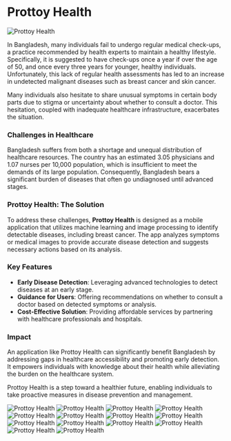 # Prottoy Health

![Prottoy Health](images/Prottoy%20Health.png)

In Bangladesh, many individuals fail to undergo regular medical check-ups, a practice recommended by health experts to maintain a healthy lifestyle. Specifically, it is suggested to have check-ups once a year if over the age of 50, and once every three years for younger, healthy individuals. Unfortunately, this lack of regular health assessments has led to an increase in undetected malignant diseases such as breast cancer and skin cancer.  

Many individuals also hesitate to share unusual symptoms in certain body parts due to stigma or uncertainty about whether to consult a doctor. This hesitation, coupled with inadequate healthcare infrastructure, exacerbates the situation.  

### **Challenges in Healthcare**  
Bangladesh suffers from both a shortage and unequal distribution of healthcare resources. The country has an estimated 3.05 physicians and 1.07 nurses per 10,000 population, which is insufficient to meet the demands of its large population. Consequently, Bangladesh bears a significant burden of diseases that often go undiagnosed until advanced stages.  

### **Prottoy Health: The Solution**  
To address these challenges, **Prottoy Health** is designed as a mobile application that utilizes machine learning and image processing to identify detectable diseases, including breast cancer. The app analyzes symptoms or medical images to provide accurate disease detection and suggests necessary actions based on its analysis.  

### **Key Features**  
- **Early Disease Detection**: Leveraging advanced technologies to detect diseases at an early stage.  
- **Guidance for Users**: Offering recommendations on whether to consult a doctor based on detected symptoms or analysis.  
- **Cost-Effective Solution**: Providing affordable services by partnering with healthcare professionals and hospitals.  

### **Impact**  
An application like Prottoy Health can significantly benefit Bangladesh by addressing gaps in healthcare accessibility and promoting early detection. It empowers individuals with knowledge about their health while alleviating the burden on the healthcare system.  

Prottoy Health is a step toward a healthier future, enabling individuals to take proactive measures in disease prevention and management.

![Prottoy Health](images/Prottoy%20Health_02.jpg)
![Prottoy Health](images/Prottoy%20Health_03.jpg)
![Prottoy Health](images/Prottoy%20Health_04.jpg)
![Prottoy Health](images/Prottoy%20Health_05.jpg)
![Prottoy Health](images/Prottoy%20Health_06.jpg)
![Prottoy Health](images/Prottoy%20Health_07.jpg)
![Prottoy Health](images/Prottoy%20Health_08.jpg)
![Prottoy Health](images/Prottoy%20Health_09.jpg)
![Prottoy Health](images/Prottoy%20Health_10.jpg)
![Prottoy Health](images/Prottoy%20Health_11.jpg)
![Prottoy Health](images/Prottoy%20Health_12.jpg)
![Prottoy Health](images/Prottoy%20Health_13.jpg)
![Prottoy Health](images/Prottoy%20Health_14.jpg)
![Prottoy Health](images/Prottoy%20Health_15.jpg)












